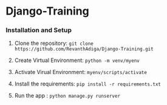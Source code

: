 # Django-Training

### Installation and Setup

1. Clone the repository:
   `git clone https://github.com/RevanthAdiga/Django-Training.git`

2. Create Virtual Environment:
   `python -m venv/myenv`
   
4. Activate Virual Environment:
   `myenv/scripts/activate`

5. Install the requirements:
   `pip install -r requirements.txt`
   
7. Run the app :
   `python manage.py runserver`
